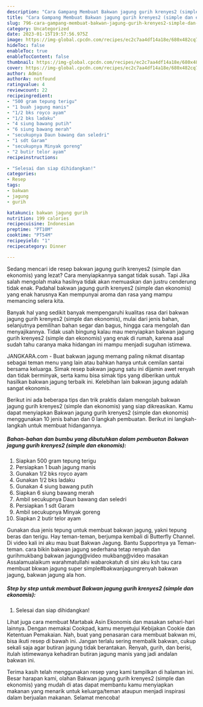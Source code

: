 ```yaml
---
description: "Cara Gampang Membuat Bakwan jagung gurih krenyes2 (simple dan ekonomis), Menggugah Selera"
title: "Cara Gampang Membuat Bakwan jagung gurih krenyes2 (simple dan ekonomis), Menggugah Selera"
slug: 796-cara-gampang-membuat-bakwan-jagung-gurih-krenyes2-simple-dan-ekonomis-menggugah-selera
category: Uncategorized
date: 2023-01-15T19:57:56.975Z
image: https://img-global.cpcdn.com/recipes/ec2c7aa4df14a18e/680x482cq70/bakwan-jagung-gurih-krenyes2-simple-dan-ekonomis-foto-resep-utama.jpg
hideToc: false
enableToc: true
enableTocContent: false
thumbnail: https://img-global.cpcdn.com/recipes/ec2c7aa4df14a18e/680x482cq70/bakwan-jagung-gurih-krenyes2-simple-dan-ekonomis-foto-resep-utama.jpg
cover: https://img-global.cpcdn.com/recipes/ec2c7aa4df14a18e/680x482cq70/bakwan-jagung-gurih-krenyes2-simple-dan-ekonomis-foto-resep-utama.jpg
author: Admin
authorAv: notfound
ratingvalue: 4
reviewcount: 22
recipeingredient:
- "500 gram tepung terigu"
- "1 buah jagung manis"
- "1/2 bks royco ayam"
- "1/2 bks ladaku"
- "4 siung bawang putih"
- "6 siung bawang merah"
- "secukupnya Daun bawang dan seledri"
- "1 sdt Garam"
- "secukupnya Minyak goreng"
- "2 butir telor ayam"
recipeinstructions:

- "Selesai dan siap dihidangkan!"
categories:
- Resep
tags:
- bakwan
- jagung
- gurih

katakunci: bakwan jagung gurih 
nutrition: 199 calories
recipecuisine: Indonesian
preptime: "PT10M"
cooktime: "PT54M"
recipeyield: "1"
recipecategory: Dinner

---
```



Sedang mencari ide resep bakwan jagung gurih krenyes2 (simple dan ekonomis) yang lezat? Cara menyiapkannya sangat tidak susah. Tapi Jika salah mengolah maka hasilnya tidak akan memuaskan dan justru cenderung tidak enak. Padahal bakwan jagung gurih krenyes2 (simple dan ekonomis) yang enak harusnya Kan mempunyai aroma dan rasa yang mampu memancing selera kita.


Banyak hal yang sedikit banyak mempengaruhi kualitas rasa dari bakwan jagung gurih krenyes2 (simple dan ekonomis), mulai dari jenis bahan, selanjutnya pemilihan bahan segar dan bagus, hingga cara mengolah dan menyajikannya. Tidak usah bingung kalau mau menyiapkan bakwan jagung gurih krenyes2 (simple dan ekonomis) yang enak di rumah, karena asal sudah tahu caranya maka hidangan ini mampu menjadi suguhan istimewa.

JANGKARA.com - Buat bakwan jagung memang paling nikmat disantap sebagai teman menu yang lain atau bahkan hanya untuk cemilan santai bersama keluarga. Simak resep bakwan jagung satu ini dijamin awet renyah dan tidak berminyak, serta kamu bisa simak tips yang diberikan untuk hasilkan bakwan jagung terbaik ini. Kelebihan lain bakwan jagung adalah sangat ekonomis.


Berikut ini ada beberapa tips dan trik praktis dalam mengolah bakwan jagung gurih krenyes2 (simple dan ekonomis) yang siap dikreasikan. Kamu dapat menyiapkan Bakwan jagung gurih krenyes2 (simple dan ekonomis) menggunakan 10 jenis bahan dan 0 langkah pembuatan. Berikut ini langkah-langkah untuk membuat hidangannya.

<!--inarticleads1-->

##### Bahan-bahan dan bumbu yang dibutuhkan dalam pembuatan Bakwan jagung gurih krenyes2 (simple dan ekonomis):

1. Siapkan 500 gram tepung terigu
1. Persiapkan 1 buah jagung manis
1. Gunakan 1/2 bks royco ayam
1. Gunakan 1/2 bks ladaku
1. Gunakan 4 siung bawang putih
1. Siapkan 6 siung bawang merah
1. Ambil secukupnya Daun bawang dan seledri
1. Persiapkan 1 sdt Garam
1. Ambil secukupnya Minyak goreng
1. Siapkan 2 butir telor ayam


Gunakan dua jenis tepung untuk membuat bakwan jagung, yakni tepung beras dan terigu. Hay teman-teman, berjumpa kembali di Butterfly Channel. Di video kali ini aku mau buat Bakwan Jagung. Bantu Supportnya ya Teman-teman. cara bikin bakwan jagung sederhana tetap renyah dan gurihmukbang bakwan jagung@video mukbang@video masakan Assalamualaikum warahmatullahi wabarokatuh di sini aku ksh tau cara membuat bkwan jagung super simple#bakwanjagungrenyah bakwan jagung, bakwan jagung ala hon. 

<!--inarticleads2-->

##### Step by step untuk membuat Bakwan jagung gurih krenyes2 (simple dan ekonomis):


1. Selesai dan siap dihidangkan!

Lihat juga cara membuat Martabak Asin Ekonomis dan masakan sehari-hari lainnya. Dengan memakai Cookpad, kamu menyetujui Kebijakan Cookie dan Ketentuan Pemakaian. Nah, buat yang penasaran cara membuat bakwan mi, bisa ikuti resep di bawah ini. Jangan terlalu sering membalik bakwan, cukup sekali saja agar butiran jagung tidak berantakan. Renyah, gurih, dan berisi, itulah istimewanya kehadiran butiran jagung manis yang jadi andalan bakwan ini. 

Terima kasih telah menggunakan resep yang kami tampilkan di halaman ini. Besar harapan kami, olahan Bakwan jagung gurih krenyes2 (simple dan ekonomis) yang mudah di atas dapat membantu kamu menyiapkan makanan yang menarik untuk keluarga/teman ataupun menjadi inspirasi dalam berjualan makanan. Selamat mencoba!
